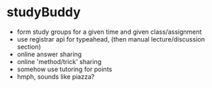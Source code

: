 studyBuddy
==========

* form study groups for a given time and given class/assignment
*   use registrar api for typeahead, (then manual lecture/discussion section)
* online answer sharing
* online 'method/trick' sharing
* somehow use tutoring for points
* hmph, sounds like piazza?
